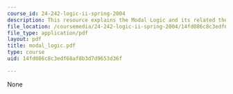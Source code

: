 ```yaml
---
course_id: 24-242-logic-ii-spring-2004
description: This resource explains the Modal Logic and its related theorem.
file_location: /coursemedia/24-242-logic-ii-spring-2004/14fd086c8c3edf68af8b3d7d9653d36f_modal_logic.pdf
file_type: application/pdf
layout: pdf
title: modal_logic.pdf
type: course
uid: 14fd086c8c3edf68af8b3d7d9653d36f

---
```

None